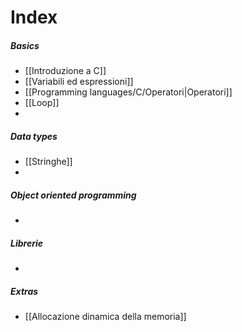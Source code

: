 # Index
##### Basics
- [[Introduzione a C]]
- [[Variabili ed espressioni]]
- [[Programming languages/C/Operatori|Operatori]]
- [[Loop]]
- 

##### Data types
- [[Stringhe]]
- 

##### Object oriented programming
- 

##### Librerie
- 

##### Extras
- [[Allocazione dinamica della memoria]]